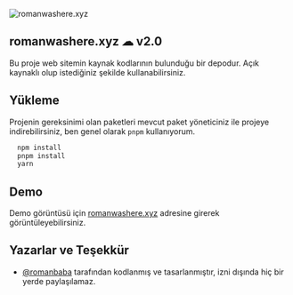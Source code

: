 
![romanwashere.xyz](https://cdn.discordapp.com/attachments/1140699500311236719/1179468189114048533/1_-bG_xAqurVd0T35ulOYu0Q_1.png)
## romanwashere.xyz ☁ v2.0
Bu proje web sitemin kaynak kodlarının bulunduğu bir depodur. Açık kaynaklı olup istediğiniz şekilde kullanabilirsiniz.


  
## Yükleme 
Projenin gereksinimi olan paketleri mevcut paket yöneticiniz ile projeye indirebilirsiniz, ben genel olarak `pnpm` kullanıyorum.

```bash 
  npm install
  pnpm install
  yarn
```
    
## Demo
Demo görüntüsü için [romanwashere.xyz](https://romanbaba.now.sh/) adresine girerek görüntüleyebilirsiniz.

  
## Yazarlar ve Teşekkür

- [@romanbaba](https://www.github.com/romanbaba) tarafından kodlanmış ve tasarlanmıştır, izni dışında hiç bir yerde paylaşılamaz.

  
